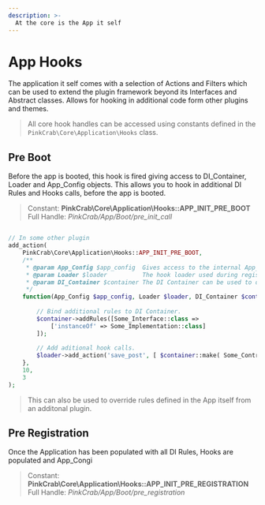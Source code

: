 ```yaml
---
description: >-
  At the core is the App it self
---
```


# App Hooks

The application it self comes with a selection of Actions and Filters which can be used to extend the plugin framework beyond its Interfaces and Abstract classes. Allows for hooking in additional code form other plugins and themes.

> All core hook handles can be accessed using constants defined in the `PinkCrab\Core\Application\Hooks` class.

## Pre Boot

Before the app is booted, this hook is fired giving access to DI_Container, Loader and App_Config objects. This allows you to hook in additional DI Rules and Hooks calls, before the app is booted. 

> Constant: **PinkCrab\Core\Application\Hooks::APP_INIT_PRE_BOOT**  
> Full Handle: *PinkCrab/App/Boot/pre_init_call*

```php

// In some other plugin
add_action(
    PinkCrab\Core\Application\Hooks::APP_INIT_PRE_BOOT, 
    /**
     * @param App_Config $app_config  Gives access to the internal App_Config
     * @param Loader $loader          The hook loader used during registation.
     * @param DI_Container $container The DI Container can be used to defined new rules and consturct objects
     */
    function(App_Config $app_config, Loader $loader, DI_Container $container ): void{
        
        // Bind additional rules to DI Container.
        $container->addRules([Some_Interface::class => 
            ['instanceOf' => Some_Implementation::class]
        ]);
        
        // Add aditional hook calls.
        $loader->add_action('save_post', [ $container::make( Some_Controller::class ), 'save_post' ] );
    },
    10,
    3
);
```
> This can also be used to override rules defined in the App itself from an additonal plugin.

## Pre Registration

Once the Application has been populated with all DI Rules, Hooks are populated and App_Congi

> Constant: **PinkCrab\Core\Application\Hooks::APP_INIT_PRE_REGISTRATION**  
> Full Handle: *PinkCrab/App/Boot/pre_registration*

```php